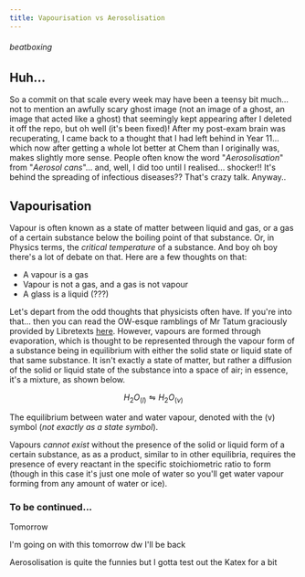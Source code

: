 ```yaml
---
title: Vapourisation vs Aerosolisation
---
```


###### *beatboxing*

## Huh...

So a commit on that scale every week may have been a teensy bit much... not to mention an awfully scary ghost image (not an image of a ghost, an image that acted like a ghost) that seemingly kept appearing after I deleted it off the repo, but oh well (it's been fixed)! 
After my post-exam brain was recuperating, I came back to a thought that I had left behind in Year 11... which now after getting a whole lot better at Chem than I originally was, makes slightly more sense. 
People often know the word "*Aerosolisation*" from "*Aerosol cans*"... and, well, I did too until I realised... shocker!! It's behind the spreading of infectious diseases?? That's crazy talk. Anyway..

## Vapourisation

Vapour is often known as a state of matter between liquid and gas, or a gas of a certain substance below the boiling point of that substance. Or, in Physics terms, the *critical temperature* of a substance. 
And boy oh boy there's a lot of debate on that. Here are a few thoughts on that:

* A vapour is a gas
* Vapour is not a gas, and a gas is not vapour
* A glass is a liquid (???)

Let's depart from the odd thoughts that physicists often have. If you're into that... then you can read the OW-esque ramblings of Mr Tatum graciously provided by Libretexts [here](https://phys.libretexts.org/Bookshelves/Thermodynamics_and_Statistical_Mechanics/Heat_and_Thermodynamics_(Tatum)/06%3A_Properties_of_Gases/6.04%3A_Gas_Vapour_Liquid_and_Solid). 
However, vapours are formed through evaporation, which is thought to be represented through the vapour form of a substance being in equilibrium with either the solid state or liquid state of that same substance. It isn't exactly a state of matter, but rather a diffusion of the solid or liquid state of the substance into a space of air; in essence, it's a 
mixture, as shown below.

$${H_2O_{(l)}} \leftrightharpoons {H_2O_{(v)}}$$

The equilibrium between water and water vapour, denoted with the (v) symbol (*not exactly as a state symbol*).

Vapours *cannot exist* without the presence of the solid or liquid form of a certain substance, as as a product, similar to in other equilibria, requires the presence of every reactant in the specific stoichiometric ratio to form (though in this case it's just one mole of 
water so you'll get water vapour forming from any amount of water or ice).

### To be continued...

Tomorrow

I'm going on with this tomorrow dw I'll be back

Aerosolisation is quite the funnies but I gotta test out the Katex for a bit

